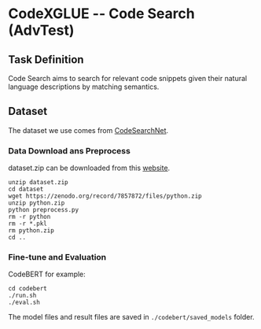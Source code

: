 # CodeXGLUE -- Code Search (AdvTest)

## Task Definition

Code Search aims to search for relevant code snippets given their natural language descriptions by matching semantics.

## Dataset

The dataset we use comes from [CodeSearchNet](https://arxiv.org/pdf/1909.09436.pdf).

### Data Download ans Preprocess

dataset.zip can be downloaded from this [website](https://github.com/microsoft/CodeXGLUE/tree/main/Text-Code/NL-code-search-Adv).

```shell
unzip dataset.zip
cd dataset
wget https://zenodo.org/record/7857872/files/python.zip
unzip python.zip
python preprocess.py
rm -r python
rm -r *.pkl
rm python.zip
cd ..
```

### Fine-tune and Evaluation
CodeBERT for example:
```shell
cd codebert
./run.sh
./eval.sh
```

The model files and result files are saved in `./codebert/saved_models` folder.